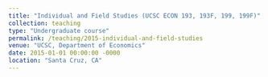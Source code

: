 ```yaml
---
title: "Individual and Field Studies (UCSC ECON 193, 193F, 199, 199F)"
collection: teaching
type: "Undergraduate course"
permalink: /teaching/2015-individual-and-field-studies
venue: "UCSC, Department of Economics"
date: 2015-01-01 00:00:00 -0000
location: "Santa Cruz, CA"
---
```

